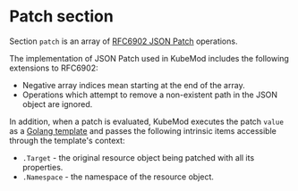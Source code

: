 # Patch section

Section `patch` is an array of [RFC6902 JSON Patch](https://tools.ietf.org/html/rfc6902) operations.

The implementation of JSON Patch used in KubeMod includes the following extensions to RFC6902:

* Negative array indices mean starting at the end of the array.
* Operations which attempt to remove a non-existent path in the JSON object are ignored.

In addition, when a patch is evaluated, KubeMod executes the patch `value` as a [Golang template](https://golang.org/pkg/text/template/) and passes the following intrinsic items accessible through the template's context:

* `.Target` - the original resource object being patched with all its properties.
* `.Namespace` - the namespace of the resource object.

